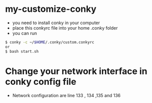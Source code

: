 # my-customize-conky
 - you need to install conky in your computer 
 - place this conkyrc file into your home .conky folder
 - you can run
 ``` bash
 $ conky -c ~/$HOME/.conky/custom.conkyrc 
 or
 $ bash start.sh
 ```
# Change your network interface in conky config file 
 - Network configuration are line 133 , 134 ,135 and 136
